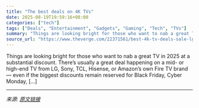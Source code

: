 ```yaml
---
title: "The best deals on 4K TVs"
date: 2025-08-19T19:59:16+08:00
categories: ["tech"]
tags: ["Deals", "Entertainment", "Gadgets", "Gaming", "Tech", "TVs"]
summary: "Things are looking bright for those who want to nab a great TV in 2025 at a substantial discount. There’s usually a great deal happening on a mid- or high-end TV from LG, Sony, TCL, Hisense, or Amazon"
source_url: "https://www.theverge.com/22371561/best-4k-tv-deals-sale-lg-samsung-sony-tcl"
---
```


Things are looking bright for those who want to nab a great TV in 2025 at a substantial discount. There’s usually a great deal happening on a mid- or high-end TV from LG, Sony, TCL, Hisense, or Amazon’s own Fire TV brand — even if the biggest discounts remain reserved for Black Friday, Cyber Monday, [&#8230;]

---

*来源: [原文链接](https://www.theverge.com/22371561/best-4k-tv-deals-sale-lg-samsung-sony-tcl)*
